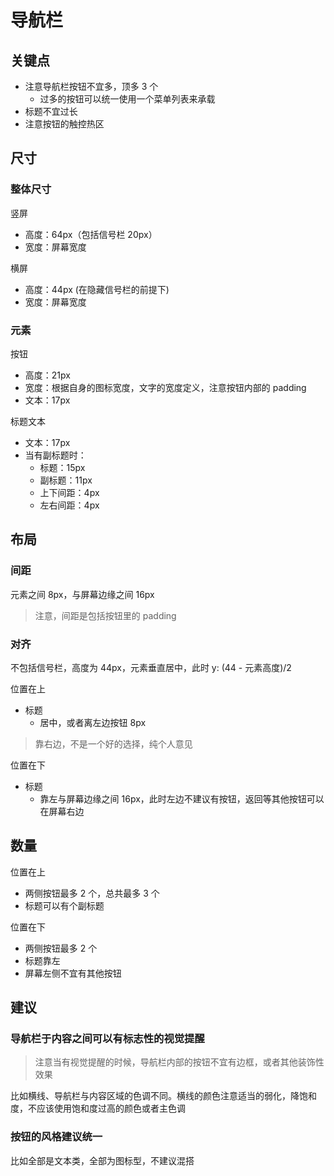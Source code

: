 # 导航栏

## 关键点

- 注意导航栏按钮不宜多，顶多 3 个
  - 过多的按钮可以统一使用一个菜单列表来承载
- 标题不宜过长
- 注意按钮的触控热区

## 尺寸

### 整体尺寸

竖屏

- 高度：64px（包括信号栏 20px）
- 宽度：屏幕宽度

横屏

- 高度：44px (在隐藏信号栏的前提下)
- 宽度：屏幕宽度

### 元素

按钮

- 高度：21px
- 宽度：根据自身的图标宽度，文字的宽度定义，注意按钮内部的 padding
- 文本：17px

标题文本

- 文本：17px
- 当有副标题时：
  - 标题：15px
  - 副标题：11px
  - 上下间距：4px
  - 左右间距：4px

## 布局

### 间距

元素之间 8px，与屏幕边缘之间 16px

> 注意，间距是包括按钮里的 padding

### 对齐

不包括信号栏，高度为 44px，元素垂直居中，此时 y: (44 - 元素高度)/2

位置在上

- 标题
  - 居中，或者离左边按钮 8px

> 靠右边，不是一个好的选择，纯个人意见

位置在下

- 标题
  - 靠左与屏幕边缘之间 16px，此时左边不建议有按钮，返回等其他按钮可以在屏幕右边

## 数量

位置在上

- 两侧按钮最多 2 个，总共最多 3 个
- 标题可以有个副标题

位置在下

- 两侧按钮最多 2 个
- 标题靠左
- 屏幕左侧不宜有其他按钮

## 建议

### 导航栏于内容之间可以有标志性的视觉提醒

> 注意当有视觉提醒的时候，导航栏内部的按钮不宜有边框，或者其他装饰性效果

比如横线、导航栏与内容区域的色调不同。横线的颜色注意适当的弱化，降饱和度，不应该使用饱和度过高的颜色或者主色调

### 按钮的风格建议统一

比如全部是文本类，全部为图标型，不建议混搭
